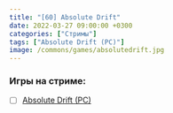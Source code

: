 ```yaml
---
title: "[60] Absolute Drift"
date: 2022-03-27 09:00:00 +0300
categories: ["Стримы"]
tags: ["Absolute Drift (PC)"]
image: /commons/games/absolutedrift.jpg
---
```


### Игры на стриме:
+ [ ] [Absolute Drift (PC)](/tags/absolute-drift-pc)
